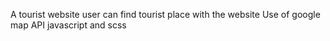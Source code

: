 A tourist website 
user can find tourist place with the website 
Use of google map API 
javascript and scss 
